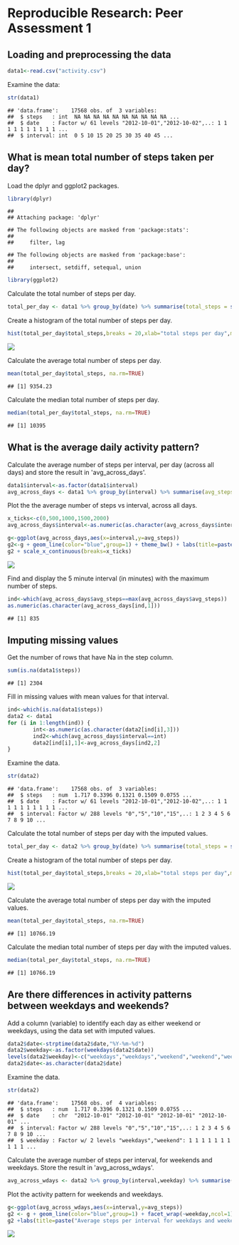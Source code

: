 # Reproducible Research: Peer Assessment 1


## Loading and preprocessing the data

```r
data1<-read.csv("activity.csv")
```

Examine the data:

```r
str(data1)
```

```
## 'data.frame':	17568 obs. of  3 variables:
##  $ steps   : int  NA NA NA NA NA NA NA NA NA NA ...
##  $ date    : Factor w/ 61 levels "2012-10-01","2012-10-02",..: 1 1 1 1 1 1 1 1 1 1 ...
##  $ interval: int  0 5 10 15 20 25 30 35 40 45 ...
```

## What is mean total number of steps taken per day?
Load the dplyr and ggplot2 packages. 

```r
library(dplyr)
```

```
## 
## Attaching package: 'dplyr'
```

```
## The following objects are masked from 'package:stats':
## 
##     filter, lag
```

```
## The following objects are masked from 'package:base':
## 
##     intersect, setdiff, setequal, union
```

```r
library(ggplot2)
```

Calculate the total number of steps per day.  

```r
total_per_day <- data1 %>% group_by(date) %>% summarise(total_steps = sum(steps,na.rm=TRUE))
```

Create a histogram of the total number of steps per day.  

```r
hist(total_per_day$total_steps,breaks = 20,xlab="total steps per day",main="Distribution of total steps per day")
```

![](PA1_template_files/figure-html/unnamed-chunk-5-1.png)<!-- -->

Calculate the average total number of steps per day.  

```r
mean(total_per_day$total_steps, na.rm=TRUE)
```

```
## [1] 9354.23
```

Calculate the median total number of steps per day.  

```r
median(total_per_day$total_steps, na.rm=TRUE)
```

```
## [1] 10395
```


## What is the average daily activity pattern?
Calculate the average number of steps per interval, per day (across all days) and store the result in 'avg_across_days'.

```r
data1$interval<-as.factor(data1$interval)
avg_across_days <- data1 %>% group_by(interval) %>% summarise(avg_steps = mean(steps,na.rm=TRUE))
```

Plot the the average number of steps vs interval, across all days.

```r
x_ticks<-c(0,500,1000,1500,2000)
avg_across_days$interval<-as.numeric(as.character(avg_across_days$interval))

g<-ggplot(avg_across_days,aes(x=interval,y=avg_steps))
g2<-g + geom_line(color="blue",group=1) + theme_bw() + labs(title=paste("Average steps per interval per day, over all days")) + xlab("interval") + ylab("average number of steps") + theme(plot.title = element_text(hjust = 0.5))
g2 + scale_x_continuous(breaks=x_ticks) 
```

![](PA1_template_files/figure-html/unnamed-chunk-9-1.png)<!-- -->

Find and display the 5 minute interval (in minutes) with the maximum number of steps.

```r
ind<-which(avg_across_days$avg_steps==max(avg_across_days$avg_steps))
as.numeric(as.character(avg_across_days[ind,1]))
```

```
## [1] 835
```


## Imputing missing values
Get the number of rows that have Na in the step column.

```r
sum(is.na(data1$steps))
```

```
## [1] 2304
```

Fill in missing values with mean values for that interval.

```r
ind<-which(is.na(data1$steps))
data2 <- data1
for (i in 1:length(ind)) {
        int<-as.numeric(as.character(data2[ind[i],3]))
        ind2<-which(avg_across_days$interval==int)
        data2[ind[i],1]<-avg_across_days[ind2,2]
}
```

Examine the data.

```r
str(data2)
```

```
## 'data.frame':	17568 obs. of  3 variables:
##  $ steps   : num  1.717 0.3396 0.1321 0.1509 0.0755 ...
##  $ date    : Factor w/ 61 levels "2012-10-01","2012-10-02",..: 1 1 1 1 1 1 1 1 1 1 ...
##  $ interval: Factor w/ 288 levels "0","5","10","15",..: 1 2 3 4 5 6 7 8 9 10 ...
```

Calculate the total number of steps per day with the imputed values.  

```r
total_per_day <- data2 %>% group_by(date) %>% summarise(total_steps = sum(steps,na.rm=TRUE))
```

Create a histogram of the total number of steps per day.  

```r
hist(total_per_day$total_steps,breaks = 20,xlab="total steps per day",main="Distribution of total steps per day, with imputed values")
```

![](PA1_template_files/figure-html/unnamed-chunk-15-1.png)<!-- -->

Calculate the average total number of steps per day with the imputed values.    

```r
mean(total_per_day$total_steps, na.rm=TRUE)
```

```
## [1] 10766.19
```

Calculate the median total number of steps per day with the imputed values.  

```r
median(total_per_day$total_steps, na.rm=TRUE)
```

```
## [1] 10766.19
```


## Are there differences in activity patterns between weekdays and weekends?

Add a column (variable) to identify each day as either weekend or weekdays, using the data set with imputed values.

```r
data2$date<-strptime(data2$date,"%Y-%m-%d")
data2$weekday<-as.factor(weekdays(data2$date))
levels(data2$weekday)<-c("weekdays","weekdays","weekend","weekend","weekdays","weekdays","weekdays")
data2$date<-as.character(data2$date)
```

Examine the data.

```r
str(data2)
```

```
## 'data.frame':	17568 obs. of  4 variables:
##  $ steps   : num  1.717 0.3396 0.1321 0.1509 0.0755 ...
##  $ date    : chr  "2012-10-01" "2012-10-01" "2012-10-01" "2012-10-01" ...
##  $ interval: Factor w/ 288 levels "0","5","10","15",..: 1 2 3 4 5 6 7 8 9 10 ...
##  $ weekday : Factor w/ 2 levels "weekdays","weekend": 1 1 1 1 1 1 1 1 1 1 ...
```

Calculate the average number of steps per interval, for weekends and weekdays. Store the result in 'avg_across_wdays'.

```r
avg_across_wdays <- data2 %>% group_by(interval,weekday) %>% summarise(avg_steps = mean(steps,na.rm=TRUE))
```

Plot the activity pattern for weekends and weekdays.

```r
g<-ggplot(avg_across_wdays,aes(x=interval,y=avg_steps))
g2 <- g + geom_line(color="blue",group=1) + facet_wrap(~weekday,ncol=1) + scale_x_discrete(breaks=x_ticks) + theme_bw() +theme(strip.text.x = element_text(size=10, face="bold", angle=0),strip.background = element_rect(colour="black", fill="#fee3b3"))
g2 +labs(title=paste("Average steps per interval for weekdays and weekend")) + xlab("interval") + ylab("average number of steps") + theme(plot.title = element_text(hjust = 0.5))
```

![](PA1_template_files/figure-html/unnamed-chunk-21-1.png)<!-- -->
